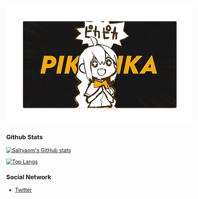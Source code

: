 <img src="https://raw.githubusercontent.com/SaltyAom/SaltyAom/master/akari.gif" alt="Akari has arrived">

### Github Stats
[![Saltyaom's GitHub stats](https://github-readme-stats.vercel.app/api?username=saltyaom&theme=default)](https://github.com/anuraghazra/github-readme-stats)

[![Top Langs](https://github-readme-stats.vercel.app/api/top-langs/?username=saltyaom&layout=compact&theme=default)](https://github.com/anuraghazra/github-readme-stats)

### Social Network
- [Twitter](https://twitter.com/saltyaom)